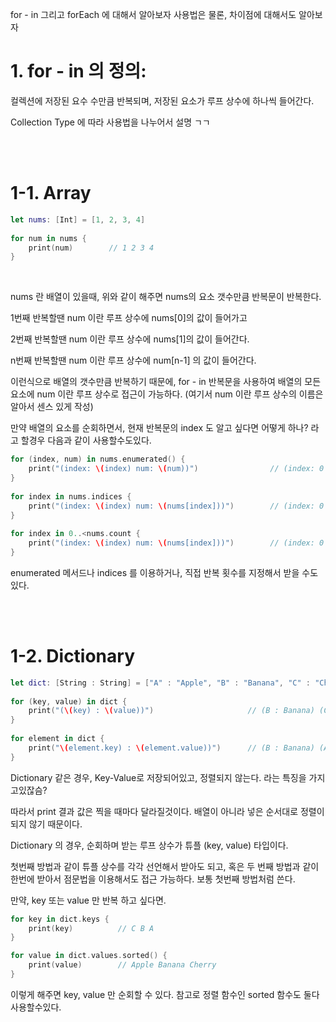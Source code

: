 for - in 그리고 forEach 에 대해서 알아보자 사용법은 물론, 차이점에 대해서도 알아보자

# 1. for - in 의 정의:

컬렉션에 저장된 요수 수만큼 반복되며, 저장된 요소가 루프 상수에 하나씩 들어간다.  

Collection Type 에 따라 사용법을 나누어서 설명 ㄱㄱ

</br>
</br>

# 1-1. Array

```swift
let nums: [Int] = [1, 2, 3, 4]
 
for num in nums {
    print(num)        // 1 2 3 4
}
```

</br>

nums 란 배열이 있을때, 위와 같이 해주면 nums의 요소 갯수만큼 반복문이 반복한다.

1번째 반복할땐 num 이란 루프 상수에 nums[0]의 값이 들어가고

2번째 반복할땐 num 이란 루프 상수에 nums[1]의 값이 들어간다.

n번째 반복할땐 num 이란 루프 상수에 num[n-1] 의 값이 들어간다.

이런식으로 배열의 갯수만큼 반복하기 때문에, for - in 반복문을 사용하여 배열의 모든 요소에 num 이란 루프 상수로 접근이 가능하다.  (여기서 num 이란 루프 상수의 이름은 알아서 센스 있게 작성)

만약 배열의 요소를 순회하면서, 현재 반복문의 index 도 알고 싶다면 어떻게 하나?  라고 할경우 다음과 같이 사용할수도있다.

```swift
for (index, num) in nums.enumerated() {
    print("(index: \(index) num: \(num))")                // (index: 0 num: 1) (index: 1 num: 2) (index: 2 num: 3) (index: 3 num: 4)
}
 
for index in nums.indices {
    print("(index: \(index) num: \(nums[index]))")        // (index: 0 num: 1) (index: 1 num: 2) (index: 2 num: 3) (index: 3 num: 4)
}
 
for index in 0..<nums.count {
    print("(index: \(index) num: \(nums[index]))")        // (index: 0 num: 1) (index: 1 num: 2) (index: 2 num: 3) (index: 3 num: 4)
}
```

enumerated 메서드나 indices 를 이용하거나, 직접 반복 횟수를 지정해서 받을 수도있다.

</br>
</br>

# 1-2. Dictionary

```swift
let dict: [String : String] = ["A" : "Apple", "B" : "Banana", "C" : "Cherry"]
  
for (key, value) in dict {
    print("(\(key) : \(value))")                     // (B : Banana) (C : Cherry) (A : Apple)
}
 
for element in dict {
    print("\(element.key) : \(element.value))")      // (B : Banana) (A : Apple) (C : Cherry)
}
```

Dictionary 같은 경우, Key-Value로 저장되어있고, 정렬되지 않는다.  라는 특징을 가지고있잖슴?

따라서 print 결과 값은 찍을 때마다 달라질것이다.  배열이 아니라 넣은 순서대로 정렬이되지 않기 때문이다.

Dictionary 의 경우, 순회하며 받는 루프 상수가 튜플 (key, value) 타입이다.

첫번째 방법과 같이 튜플 상수를 각각 선언해서 받아도 되고, 혹은 두 번째 방법과 같이 한번에 받아서 점문법을 이용해서도 접근 가능하다.  보통 첫번째 방법처럼 쓴다.

만약, key 또는 value 만 반복 하고 싶다면.

```swift
for key in dict.keys {
    print(key)          // C B A
}

for value in dict.values.sorted() {
    print(value)        // Apple Banana Cherry
}
```

이렇게 해주면 key, value 만 순회할 수 있다.   참고로 정렬 함수인 sorted 함수도 둘다 사용할수있다.





